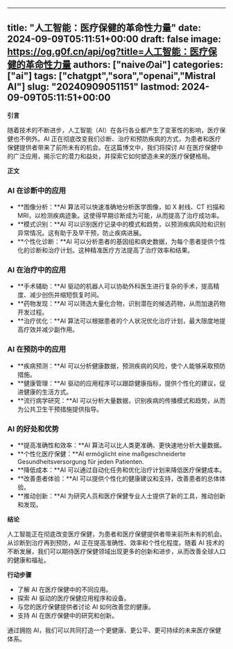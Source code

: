 
---
title: "人工智能：医疗保健的革命性力量"
date: 2024-09-09T05:11:51+00:00
draft: false
image: https://og.g0f.cn/api/og?title=人工智能：医疗保健的革命性力量
authors: ["naiveのai"]
categories: ["ai"]
tags: ["chatgpt","sora","openai","Mistral AI"]
slug: "20240909051151"
lastmod: 2024-09-09T05:11:51+00:00
---
**引言**

随着技术的不断进步，人工智能（AI）在各行各业都产生了变革性的影响，医疗保健也不例外。AI 正在彻底改变我们诊断、治疗和预防疾病的方式，为患者和医疗保健提供者带来了前所未有的机会。在这篇博文中，我们将探讨 AI 在医疗保健中的广泛应用，揭示它的潜力和益处，并探索它如何塑造未来的医疗保健格局。

**正文**

### AI 在诊断中的应用

* **图像分析：**AI 算法可以快速准确地分析医学图像，如 X 射线、CT 扫描和 MRI，以检测疾病迹象。这使得早期诊断成为可能，从而提高了治疗成功率。
* **模式识别：**AI 可以识别医疗记录中的模式和趋势，以预测疾病风险和识别异常情况。这有助于及早干预，防止疾病进展。
* **个性化诊断：**AI 可以分析患者的基因组和病史数据，为每个患者提供个性化的诊断和治疗计划。这种精准医疗方法提高了治疗效率和结果。

### AI 在治疗中的应用

* **手术辅助：**AI 驱动的机器人可以协助外科医生进行复杂的手术，提高精度、减少创伤并缩短恢复时间。
* **药物发现：**AI 可以筛选大量化合物，识别潜在的候选药物，从而加速药物开发过程。
* **治疗优化：**AI 算法可以根据患者的个人状况优化治疗计划，最大限度地提高疗效并减少副作用。

### AI 在预防中的应用

* **疾病预测：**AI 可以分析健康数据，预测疾病的风险，使个人能够采取预防措施。
* **健康管理：**AI 驱动的应用程序可以跟踪健康指标，提供个性化的建议，促进健康的生活方式。
* **流行病学研究：**AI 可以分析大量数据，识别疾病的传播模式和趋势，从而为公共卫生干预措施提供指导。

### AI 的好处和优势

* **提高准确性和效率：**AI 算法可以比人类更准确、更快速地分析大量数据。
* **个性化医疗保健：**AI  ermöglicht eine maßgeschneiderte Gesundheitsversorgung für jeden Patienten.
* **降低成本：**AI 可以通过自动化任务和优化治疗计划来降低医疗保健成本。
* **改善患者体验：**AI 可以提供个性化的健康建议和支持，改善患者的总体体验。
* **推动创新：**AI 为研究人员和医疗保健专业人士提供了新的工具，推动创新和发现。

**结论**

人工智能正在彻底改变医疗保健，为患者和医疗保健提供者带来前所未有的机会。从诊断到治疗再到预防，AI 正在提高准确性、效率和个性化程度。随着 AI 技术的不断发展，我们可以期待医疗保健领域出现更多的创新和进步，从而改善全球人口的健康和福祉。

**行动步骤**

* 了解 AI 在医疗保健中的不同应用。
* 探索 AI 驱动的医疗保健应用程序和设备。
* 与您的医疗保健提供者讨论 AI 如何改善您的健康。
* 支持 AI 在医疗保健中的研究和创新。

通过拥抱 AI，我们可以共同打造一个更健康、更公平、更可持续的未来医疗保健体系。